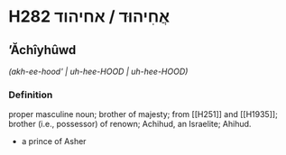 # H282 אֲחִיהוּד / אחיהוד

## ʼĂchîyhûwd

_(akh-ee-hood' | uh-hee-HOOD | uh-hee-HOOD)_

### Definition

proper masculine noun; brother of majesty; from [[H251]] and [[H1935]]; brother (i.e., possessor) of renown; Achihud, an Israelite; Ahihud.

- a prince of Asher
